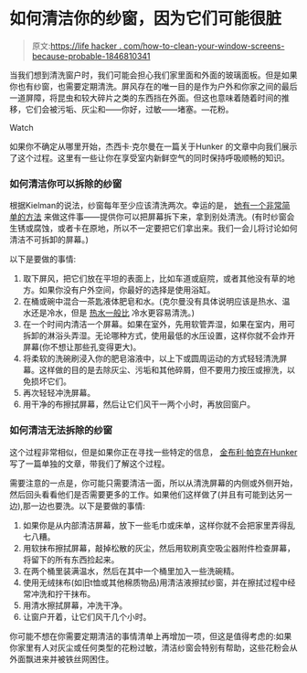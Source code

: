 # 如何清洁你的纱窗，因为它们可能很脏

> 原文:[https://life hacker . com/how-to-clean-your-window-screens-because-probable-1846810341](https://lifehacker.com/how-to-clean-your-window-screens-because-theyre-probab-1846810341)

当我们想到清洗窗户时，我们可能会担心我们家里面和外面的玻璃面板。但是如果你也有纱窗，也需要定期清洗。屏风存在的唯一目的是作为户外和你家之间的最后一道屏障，将昆虫和较大碎片之类的东西挡在外面。但这也意味着随着时间的推移，它们会被污垢、灰尘和——你好，过敏——堵塞。—花粉。

Watch

如果你不确定从哪里开始，杰西卡·克尔曼在一篇关于Hunker 的文章中向我们展示了这个过程。这里有一些让你在享受室内新鲜空气的同时保持呼吸顺畅的知识。

### 如何清洁你可以拆除的纱窗

根据Kielman的说法，纱窗每年至少应该清洗两次。幸运的是， [她有一个非常简单的方法](https://www.hunker.com/13763662/easiest-way-to-clean-window-screens-tutorial) 来做这件事——提供你可以把屏幕拆下来，拿到别处清洗。(有时纱窗会生锈或腐蚀，或者卡在原地，所以不一定要把它们拿出来。我们一会儿将讨论如何清洁不可拆卸的屏幕。)

以下是要做的事情:

1.  取下屏风，把它们放在平坦的表面上，比如车道或庭院，或者其他没有草的地方。如果你没有户外空间，你最好的选择是使用浴缸。
2.  在桶或碗中混合一茶匙液体肥皂和水。(克尔曼没有具体说明应该是热水、温水还是冷水，但是 [热水一般比](https://www.sunrise-cleaning.com/blog/cleaning-tips/hot-water-superior-comes-cleaning) 冷水更容易清洗。)
3.  在一个时间内清洁一个屏幕。如果在室外，先用软管弄湿，如果在室内，用可拆卸的淋浴头弄湿。无论哪种方式，使用最低的水压设置，这样你就不会炸开屏幕(你不想让那些孔变得更大)。
4.  将柔软的洗碗刷浸入你的肥皂溶液中，以上下或圆周运动的方式轻轻清洗屏幕。这样做的目的是去除灰尘、污垢和其他碎屑，但不要用力按压或擦洗，以免损坏它们。
5.  再次轻轻冲洗屏幕。
6.  用干净的布擦拭屏幕，然后让它们风干一两个小时，再放回窗户。

### 如何清洁无法拆除的纱窗

这个过程非常相似，但是如果你正在寻找一些特定的信息， [金布利·帕克在Hunker](https://www.hunker.com/12265814/how-to-clean-window-screens-without-taking-them-out) 写了一篇单独的文章，带我们了解这个过程。

需要注意的一点是，你可能只需要清洁一面，所以从清洗屏幕的内侧或外侧开始，然后回头看看他们是否需要更多的工作。如果他们这样做了(并且有可能到达另一边),那一边也要洗。以下是要做的事情:

1.  如果你是从内部清洁屏幕，放下一些毛巾或床单，这样你就不会把家里弄得乱七八糟。
2.  用软抹布擦拭屏幕，敲掉松散的灰尘，然后用软刷真空吸尘器附件检查屏幕，将留下的所有东西捡起来。
3.  在两个桶里装满温水，然后在其中一个桶里加入一些洗碗精。
4.  使用无绒抹布(如旧t恤或其他棉质物品)用清洁液擦拭纱窗，并在擦拭过程中经常冲洗和拧干抹布。
5.  用清水擦拭屏幕，冲洗干净。
6.  让窗户开着，让它们风干几个小时。

你可能不想在你需要定期清洁的事情清单上再增加一项，但这是值得考虑的:如果你家里有人对灰尘或任何类型的花粉过敏，清洁纱窗会特别有帮助，这些花粉会从外面飘进来并被铁丝网困住。
